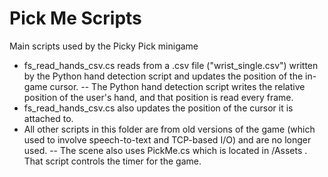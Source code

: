# Pick Me Scripts

Main scripts used by the Picky Pick minigame

- fs_read_hands_csv.cs reads from a .csv file ("wrist_single.csv") written by the Python hand detection script and updates the position of the in-game cursor.
-- The Python hand detection script writes the relative position of the user's hand, and that position is read every frame.
- fs_read_hands_csv.cs also updates the position of the cursor it is attached to.
- All other scripts in this folder are from old versions of the game (which used to involve speech-to-text and TCP-based I/O) and are no longer used.
-- The scene also uses PickMe.cs which is located in /Assets . That script controls the timer for the game.